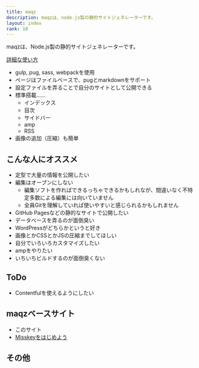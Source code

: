 ```yaml
---
title: maqz
description: maqzは、node.js製の静的サイトジェネレーターです。
layout: index
rank: 10
---
```

maqzは、Node.js製の静的サイトジェネレーターです。

[詳細な使い方](readme)

- gulp, pug, sass, webpackを使用
- ページはファイルベースで、pugとmarkdownをサポート
- 設定ファイルを弄ることで自分のサイトとして公開できる
- 標準搭載……
  * インデックス
  * 目次
  * サイドバー
  * amp
  * RSS
- 画像の追加（圧縮）も簡単

## こんな人にオススメ
- 定型で大量の情報を公開したい
- 編集はオープンにしない
  * 編集ソフトを作ればできるっちゃできるかもしれなが、間違いなく不特定多数による編集には向いていません
  * 全員Gitを理解していれば使いやすいと感じられるかもしれません
- GitHub Pagesなどの静的なサイトで公開したい
- データベースを弄るのが面倒臭い
- WordPressがどちらかというと好き
- 画像とかCSSとかJSの圧縮までしてほしい
- 自分でいろいろカスタマイズしたい
- ampをやりたい
- いちいちビルドするのが面倒臭くない

## ToDo
- Contentfulを使えるようにしたい

## maqzベースサイト
- このサイト
- [Misskeyをはじめよう](https://join.misskey.page)

## その他